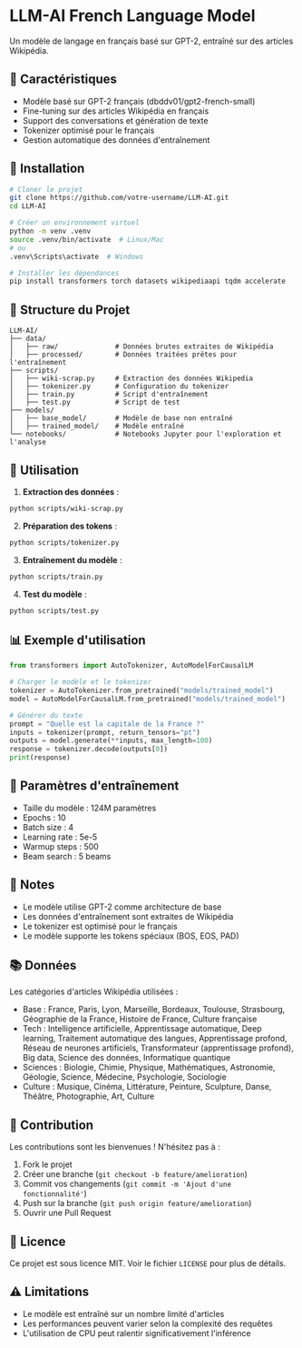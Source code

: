 # LLM-AI French Language Model

Un modèle de langage en français basé sur GPT-2, entraîné sur des articles Wikipédia.

## 🌟 Caractéristiques

- Modèle basé sur GPT-2 français (dbddv01/gpt2-french-small)
- Fine-tuning sur des articles Wikipédia en français
- Support des conversations et génération de texte
- Tokenizer optimisé pour le français
- Gestion automatique des données d'entraînement

## 🚀 Installation

```bash
# Cloner le projet
git clone https://github.com/votre-username/LLM-AI.git
cd LLM-AI

# Créer un environnement virtuel
python -m venv .venv
source .venv/bin/activate  # Linux/Mac
# ou
.venv\Scripts\activate  # Windows

# Installer les dépendances
pip install transformers torch datasets wikipediaapi tqdm accelerate
```

## 📁 Structure du Projet

```
LLM-AI/
├── data/
│   ├── raw/              # Données brutes extraites de Wikipédia
│   ├── processed/        # Données traitées prêtes pour l'entraînement
├── scripts/
│   ├── wiki-scrap.py     # Extraction des données Wikipedia
│   ├── tokenizer.py      # Configuration du tokenizer
│   ├── train.py          # Script d'entraînement
│   ├── test.py           # Script de test
├── models/
│   ├── base_model/       # Modèle de base non entraîné
│   ├── trained_model/    # Modèle entraîné
└── notebooks/            # Notebooks Jupyter pour l'exploration et l'analyse
```

## 🔧 Utilisation

1. **Extraction des données** :

```bash
python scripts/wiki-scrap.py
```

2. **Préparation des tokens** :

```bash
python scripts/tokenizer.py
```

3. **Entraînement du modèle** :

```bash
python scripts/train.py
```

4. **Test du modèle** :

```bash
python scripts/test.py
```

## 📊 Exemple d'utilisation

```python
from transformers import AutoTokenizer, AutoModelForCausalLM

# Charger le modèle et le tokenizer
tokenizer = AutoTokenizer.from_pretrained("models/trained_model")
model = AutoModelForCausalLM.from_pretrained("models/trained_model")

# Générer du texte
prompt = "Quelle est la capitale de la France ?"
inputs = tokenizer(prompt, return_tensors="pt")
outputs = model.generate(**inputs, max_length=100)
response = tokenizer.decode(outputs[0])
print(response)
```

## 🎯 Paramètres d'entraînement

- Taille du modèle : 124M paramètres
- Epochs : 10
- Batch size : 4
- Learning rate : 5e-5
- Warmup steps : 500
- Beam search : 5 beams

## 📝 Notes

- Le modèle utilise GPT-2 comme architecture de base
- Les données d'entraînement sont extraites de Wikipédia
- Le tokenizer est optimisé pour le français
- Le modèle supporte les tokens spéciaux (BOS, EOS, PAD)

## 📚 Données

Les catégories d'articles Wikipédia utilisées :

- Base : France, Paris, Lyon, Marseille, Bordeaux, Toulouse, Strasbourg, Géographie de la France, Histoire de France, Culture française
- Tech : Intelligence artificielle, Apprentissage automatique, Deep learning, Traitement automatique des langues, Apprentissage profond, Réseau de neurones artificiels, Transformateur (apprentissage profond), Big data, Science des données, Informatique quantique
- Sciences : Biologie, Chimie, Physique, Mathématiques, Astronomie, Géologie, Science, Médecine, Psychologie, Sociologie
- Culture : Musique, Cinéma, Littérature, Peinture, Sculpture, Danse, Théâtre, Photographie, Art, Culture

## 🤝 Contribution

Les contributions sont les bienvenues ! N'hésitez pas à :

1. Fork le projet
2. Créer une branche (`git checkout -b feature/amelioration`)
3. Commit vos changements (`git commit -m 'Ajout d'une fonctionnalité'`)
4. Push sur la branche (`git push origin feature/amelioration`)
5. Ouvrir une Pull Request

## 📄 Licence

Ce projet est sous licence MIT. Voir le fichier `LICENSE` pour plus de détails.

## ⚠️ Limitations

- Le modèle est entraîné sur un nombre limité d'articles
- Les performances peuvent varier selon la complexité des requêtes
- L'utilisation de CPU peut ralentir significativement l'inférence
